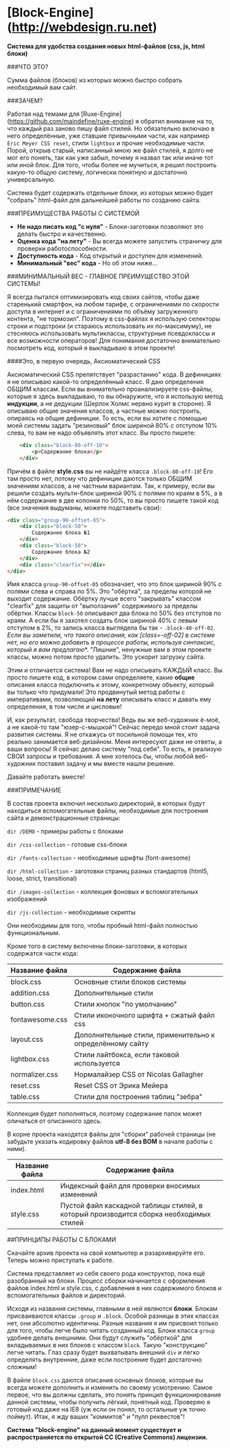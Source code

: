 [Block-Engine] (http://webdesign.ru.net)
===========
**Система для удобства создания новых html-файлов (css, js, html блоки)**

###ЧТО ЭТО?

Сумма файлов (блоков) из которых можно быстро собрать необходимый вам сайт.


###ЗАЧЕМ?

Работая над темами для [Ruxe-Engine] (https://github.com/maindefine/ruxe-engine) я обратил внимание на то, что каждый раз заново пишу файл стилей. Но обязательно включаю в него определённые, уже ставшие привычными части, как например `Eric Meyer CSS reset`, стили `lightbox` и прочие необходимые части. Порой, открыв старый, написанный мною же файл стилей, я долго не мог его понять, так как уже забыл, почему я назвал так или иначе тот или иной блок. Для того, чтобы более не мучиться, я решил построить какую-то общую систему, логически понятную и достаточно универсальную.

Система будет содержать отдельные блоки, из которых можно будет "собрать" html-файл для дальнейшей работы по созданию сайта.

###ПРЕИМУЩЕСТВА РАБОТЫ С СИСТЕМОЙ

* **Не надо писать код "с нуля"** - Блоки-заготовки позволяют это делать быстро и качественно.
* **Оценка кода "на лету"** - Вы всегда можете запустить страничку для проверки работоспособности.
* **Доступность кода** - Код открытый и доступен для изменений.
* **Минимальный "вес" кода** - Но об этом ниже...

###МИНИМАЛЬНЫЙ ВЕС - ГЛАВНОЕ ПРЕИМУЩЕСТВО ЭТОЙ СИСТЕМЫ!

Я всегда пытался оптимизировать код своих сайтов, чтобы даже старенький смартфон, на любом тарифе, с ограничениями по скорости доступа в интернет и с ограничениями по объёму загруженного контента, "не тормозил". Поэтому в css-файлах я использую селекторы строки и подстроки (и стараюсь использовать их по-максимуму), не стесняюсь использовать мультиклассы, структурные псевдоклассы и все возможности операторов! Для понимания достаточно внимательно посмотреть код, который я выкладываю в этом проекте!

####Это, в первую очередь, Аксиоматический CSS

Аксиоматический CSS препятствует "разрастанию" кода. В дефинициях я не описываю какой-то определённый класс. Я даю определения ОБЩИМ классам. Если вы внимательно проанализируете  css-файлы, которые я здесь выкладываю, то вы обнаружите, что я использую метод **индукции**, а не дедукции (Шерлок Холмс нервно курит в стороне). Я описываю общие значения классов, а частные можно построить, опираясь на общие дефиниции. То есть, если вы хотите с помощью моей системы задать "резиновый" блок шириной 80% с отступом 10% слева, то вам не надо объявлять этот класс. Вы просто пишете:

```html
	<div class="block-80-off-10">
	    <p>Содержание блока</p>
	</div>
```
	
Причём в файле **style.css** вы не найдёте класса `.block-80-off-10`! Его там просто нет, потому что дефиниции даются только ОБЩИМ значениям классов, а не частным вариантам. Так, к примеру, если вы решили создать мульти-блок шириной 90% с полями по краям в 5%, а в нём содержание в две колонки по 50%, то вы просто пишете такой код (все значения выдуманы, можете подставить свои):

```html
<div class="group-90-offset-05">
    <div class="block-50">
	    Содержание блока №1
    </div>
    <div class="block-50">
	    Содержание блока №2
    </div>
    <div class="clearfix"></div>
</div>
```

Имя класса `group-90-offset-05` обозначает, что это блок шириной 90% с полями слева и справа по 5%. Это "обёртка", за пределы которой не выходит содержание. Обёртку лучше всего "закрывать" классом "clearfix" для защиты от "выползания" содержимого за пределы обёртки. Классы `block-50` описывают два блока по 50% без отступов по краям. А если бы я захотел создать блок шириной 40% с левым отступом в 2%, то запись класса выглядела бы так - `.block-40-off-02`. **Если вы заметили, что такого описания, как [class*=-off-02] в системе нет, но его можно добавить в процессе работы, используя синтаксис, который я вам предлагаю**. "Лишние", ненужные вам в этом проекте классы, можно потом просто удалить. Это ускорит загрузку сайта. 

Этим и отличается система! Вам не надо описывать КАЖДЫЙ класс. Вы просто пишете код, в котором сами определяете, какие **общие** описания класса подключить к этому, конкретному объекту, который вы только что придумали! Это продвинутый метод работы с императивами, позволяющий **на лету** описывать класс и давать ему определения, в том числе и цисловые!

И, как результат, свобода творчества! Ведь вы же веб-художник ё-моё, а не какой-то там "юзер-с-мышкой"! Сейчас передо мной стоит задача развития системы. Я не откажусь от посильной помощи тех, кто реально занимается веб-дизайном. Меня интересуют даже не ответы, а ваши вопросы! Я сейчас делаю систему "под себя". То есть, я реализую СВОИ запросы и требования. А мне хотелось бы, чтобы любой веб-художник поставил задачу и мы вместе нашли решение.

Давайте работать вместе!

###ПРИМЕЧАНИЕ

В состав проекта включил несколько директорий, в которых будут находиться вспомогательные файлы, необходимые для построения сайта и демонстрационные страницы:

`dir /DEMO` - примеры работы с блоками

`dir /css-collection` - готовые css-блоки

`dir /fonts-collection` - необходимые шрифты (font-awesome)

`dir /html-collection` - заготовки страниц разных стандартов (html5, loose, strict, transitional)

`dir /images-collection` - коллекция фоновых и вспомогательных изображений

`dir /js-collection` - необходимые скрипты

Они необходимы для того, чтобы пробный html-файл полностью функциональным.

Кроме того в систему включены блоки-заготовки, в которых содержатся части кода:

Название файла  | Содержание файла
----------------|----------------------
block.css       | Основные стили блоков системы
addition.css    | Дополнительные стили
button.css      | Стили кнопок "по умолчанию"
fontawesome.css | Стили иконочного шрифта + сжатый файл css
layout.css      | Дополнительные стили, применительно к определённому сайту
lightbox.css    | Стили лайтбокса, если таковой используется
normalizer.css  | Нормалайзер CSS от Nicolas Gallagher
reset.css       | Reset CSS от Эрика Мейера
table.css       | Стили для построения таблиц "зебра"

Коллекция будет пополняться, поэтому содержание папок может оличаться от описанного здесь.

В корне проекта находятся файлы для "сборки" рабочей страницы (не забудьте указать кодировку файлов **utf-8 без BOM** в начале работы с ними).

Название файла  | Содержание файла
----------------|----------------------
index.html      | Индексный файл для проверки вносимых изменений
style.css       | Пустой файл каскадной таблицы стилей, в который производится сборка необходимых стилей

##ПРИНЦИПЫ РАБОТЫ С БЛОКАМИ

Скачайте архив проекта на свой компьютер и разархивируйте его. Теперь можно приступать к работе.

Система представляет из себя своего рода конструктор, пока ещё разобранный на блоки. Процесс сборки начинается с оформления файлов index.html и style.css, с добавления в них содержимого блоков и вспомогательных файлов и директорий.

Исходя из названия системы, главными в ней являются **блоки**. Блокам присваиваются классы `.group` и `.block`. Особой разницы в этих классах нет, они абсолютно идентичны. Разные названия я им присвоил только для того, чтобы легче было читать созданный код. Блоки класса `group` удобнее делать внешними. Они будут служить "обёрткой" для вкладываемых в них блоков с классом `block`. Такую "конструкцию" легче читать. Глаз сразу будет выхватывать внешний `div` и легко определять внутренние, даже если построение будет достаточно сложным!

В файле `block.css` даются описания основных блоков, которые вы всегда можете дополнить и изменить по своему усмотрению. Самое первое, что вы должны сделать, это понять принцип функционирования данной системы, чтобы получить лёгкий, понятный код. Проверяю я готовый код даже на IE8 (уж если он понял, то остальные уж точно поймут). Итак, я жду ваших "коммитов" и "пулл реквестов"!

**Система "block-engine" на данный момент существует и распространяется по открытой CC (Creative Commons) лицензии.**
